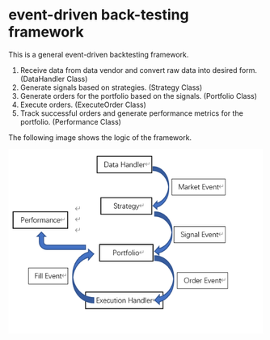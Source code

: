 # event-driven back-testing framework
This is a general event-driven backtesting framework.
1. Receive data from data vendor and convert raw data into desired form. (DataHandler Class)
2. Generate signals based on strategies. (Strategy Class)
3. Generate orders for the portfolio based on the signals. (Portfolio Class)
4. Execute orders. (ExecuteOrder Class)
5. Track successful orders and generate performance metrics for the portfolio. (Performance Class)

The following image shows the logic of the framework.
<p align="centre">
  <img src="./backtesting framework.png"> </img>
</p>
